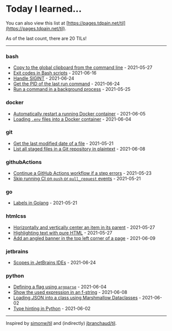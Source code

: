 # Today I learned...

You can also view this list at [https://pages.tdpain.net/til](https://pages.tdpain.net/til).

As of the last count, there are 20 TILs!

---

### bash

* [Copy to the global clipboard from the command line](bash/bash-clipboard.md) - 2021-05-27
* [Exit codes in Bash scripts](bash/bash-commandExitCode.md) - 2021-06-16
* [Handle SIGINT](bash/bash-handleSignal.md) - 2021-06-24
* [Get the PID of the last run command](bash/bash-lastCommandPID.md) - 2021-06-24
* [Run a command in a background process](bash/bash-launchInBackground.md) - 2021-05-25

### docker

* [Automatically restart a running Docker container](docker/docker-autoUpdateRunningContainer.md) - 2021-06-05
* [Loading `.env` files into a Docker container](docker/docker-loadEnvFiles.md) - 2021-06-04

### git

* [Get the last modified date of a file](git/git-lastModDate.md) - 2021-05-21
* [List all staged files in a Git repository in plaintext](git/git-plaintextListStagedFiles.md) - 2021-06-08

### githubActions

* [Continue a GitHub Actions workflow if a step errors](githubActions/actions-continueOnError.md) - 2021-05-23
* [Skip running CI on `push` or `pull_request` events](githubActions/actions-skipCI.md) - 2021-05-21

### go

* [Labels in Golang](go/go-labels.md) - 2021-05-21

### htmlcss

* [Horizontally and vertically center an item in its parent](htmlcss/css-centerItem.md) - 2021-05-27
* [Highlighting text with pure HTML](htmlcss/html-highlightText.md) - 2021-05-27
* [Add an angled banner in the top left corner of a page](htmlcss/htmlcss-topCornerBanner.md) - 2021-06-09

### jetbrains

* [Scopes in JetBrains IDEs](jetbrains/jetbrains-scopes.md) - 2021-06-24

### python

* [Defining a flag using `argparse`](python/python-flagsInArgparse.md) - 2021-06-04
* [Show the used expression in an f-string](python/python-fstringShowExpression.md) - 2021-06-08
* [Loading JSON into a class using Marshmallow Dataclasses](python/python-loadingJSONIntoClasses.md) - 2021-06-02
* [Type hinting in Python](python/python-typeHinting.md) - 2021-06-02

---

Inspired by [simonw/til](https://github.com/simonw/til) and (indirectly) [jbranchaud/til](https://github.com/jbranchaud/til).
